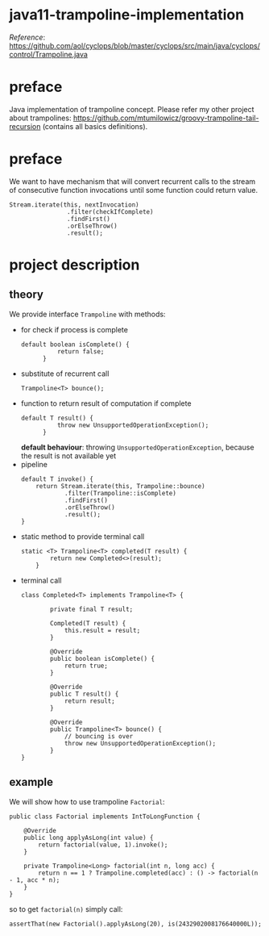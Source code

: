 # java11-trampoline-implementation

_Reference_: https://github.com/aol/cyclops/blob/master/cyclops/src/main/java/cyclops/control/Trampoline.java

# preface
Java implementation of trampoline concept. Please refer my other
project about trampolines: https://github.com/mtumilowicz/groovy-trampoline-tail-recursion
(contains all basics definitions).

# preface
We want to have mechanism that will convert recurrent 
calls to the stream of consecutive function 
invocations until some function could return value.
```
Stream.iterate(this, nextInvocation)
                .filter(checkIfComplete)
                .findFirst()
                .orElseThrow()
                .result();
```
# project description
## theory
We provide interface `Trampoline` with methods:
* for check if process is complete
    ```
    default boolean isComplete() {
              return false;
          }
    ```
* substitute of recurrent call
    ```
    Trampoline<T> bounce();
    ```
* function to return result of computation if complete
    ```
    default T result() {
              throw new UnsupportedOperationException();
          }
    ```
    **default behaviour**: throwing `UnsupportedOperationException`,
    because the result is not available yet
* pipeline
    ```
    default T invoke() {
        return Stream.iterate(this, Trampoline::bounce)
                .filter(Trampoline::isComplete)
                .findFirst()
                .orElseThrow()
                .result();
    }
    ```
* static method to provide terminal call
    ```
    static <T> Trampoline<T> completed(T result) {
            return new Completed<>(result);
        }
    ```
* terminal call
    ```
    class Completed<T> implements Trampoline<T> {
    
            private final T result;
    
            Completed(T result) {
                this.result = result;
            }
    
            @Override
            public boolean isComplete() {
                return true;
            }
    
            @Override
            public T result() {
                return result;
            }
    
            @Override
            public Trampoline<T> bounce() {
                // bouncing is over
                throw new UnsupportedOperationException();
            }
    }
    ```
## example
We will show how to use trampoline `Factorial`:
```
public class Factorial implements IntToLongFunction {

    @Override
    public long applyAsLong(int value) {
        return factorial(value, 1).invoke();
    }
    
    private Trampoline<Long> factorial(int n, long acc) {
        return n == 1 ? Trampoline.completed(acc) : () -> factorial(n - 1, acc * n);
    }
}
```
so to get `factorial(n)` simply call:
```
assertThat(new Factorial().applyAsLong(20), is(2432902008176640000L));
```